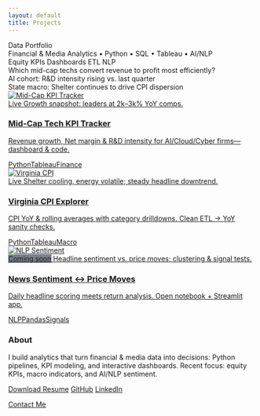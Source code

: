 ```yaml
---
layout: default
title: Projects
---
```

<link rel:"stylesheet" href:"/assets/css/custom.css">
<div class="hero">
  <div class="hero-title">Data Portfolio</div>
  <div class="hero-sub">Financial & Media Analytics • Python • SQL • Tableau • AI/NLP</div>
  <div class="hero-tags">
    <span class="pill">Equity KPIs</span>
    <span class="pill">Dashboards</span>
    <span class="pill">ETL</span>
    <span class="pill">NLP</span>
  </div>
</div>

<div class="carousel">
  <div class="slide">Which mid-cap techs convert revenue to profit most efficiently?</div>
  <div class="slide">AI cohort: R&D intensity rising vs. last quarter</div>
  <div class="slide">State macro: Shelter continues to drive CPI dispersion</div>
</div>

<div class="grid">

  <a class="card" href="https://public.tableau.com/app/profile/aravind.anisetti/viz/Mid-CapRevenueAnalysis/Mid-CapTechKPITracker" target="_blank" rel="noopener">
    <img src="/assets/img/midcap-preview.jpg" alt="Mid-Cap KPI Tracker">
    <div class="card-body">
      <span class="badge">Live</span>
      <span class="teaser">Growth snapshot: leaders at 2k–3k% YoY comps.</span>
      <h3>Mid-Cap Tech KPI Tracker</h3>
      <p>Revenue growth, Net margin & R&D intensity for AI/Cloud/Cyber firms—dashboard & code.</p>
      <div class="tags">
        <span class="pill">Python</span><span class="pill">Tableau</span><span class="pill">Finance</span>
      </div>
    </div>
  </a>

  <a class="card" href="https://public.tableau.com/app/profile/aravind.anisetti/viz/InflationAnalysis-Virginia/InflationAnalysisVA" target="_blank" rel="noopener">
    <img src="/assets/img/va-cpi.jpg" alt="Virginia CPI">
    <div class="card-body">
      <span class="badge">Live</span>
      <span class="teaser">Shelter cooling, energy volatile; steady headline downtrend.</span>
      <h3>Virginia CPI Explorer</h3>
      <p>CPI YoY & rolling averages with category drilldowns. Clean ETL → YoY sanity checks.</p>
      <div class="tags">
        <span class="pill">Python</span><span class="pill">Tableau</span><span class="pill">Macro</span>
      </div>
    </div>
  </a>

  <a class="card" href="https://github.com/aravind-bit" target="_blank" rel="noopener">
    <img src="/assets/img/sentiment-preview.jpg" alt="NLP Sentiment">
    <div class="card-body">
      <span class="badge" style="background:#7b7f8a;">Coming soon</span>
      <span class="teaser">Headline sentiment vs. price moves; clustering & signal tests.</span>
      <h3>News Sentiment ↔ Price Moves</h3>
      <p>Daily headline scoring meets return analysis. Open notebook + Streamlit app.</p>
      <div class="tags">
        <span class="pill">NLP</span><span class="pill">Pandas</span><span class="pill">Signals</span>
      </div>
    </div>
  </a>

</div>

<div class="about">
  <h3>About</h3>
  <p>I build analytics that turn financial & media data into decisions: Python pipelines, KPI modeling, and interactive dashboards.
     Recent focus: equity KPIs, macro indicators, and AI/NLP sentiment.</p>
  <p>
    <a class="btn" href="/assets/Aravind_Resume.pdf">Download Resume</a>
    <a class="btn ghost" href="https://github.com/aravind-bit" target="_blank" rel="noopener">GitHub</a>
    <a class="btn ghost" href="https://www.linkedin.com/in/aravind-a-7534b6168" target="_blank" rel="noopener">LinkedIn</a>
  </p>
</div>

<a class="contact-btn" href="mailto:anisetti.ar@gmail.com">Contact Me</a>
<link rel="stylesheet" href="/assets/css/custom.css">

